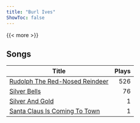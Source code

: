 ```yaml
---
title: "Burl Ives"
ShowToc: false
---
```


{{< more >}}

## Songs
Title | Plays 
----- | -----: 
[Rudolph The Red-Nosed Reindeer](/songs/rudolph-the-red-nosed-reindeer) | 526
[Silver Bells](/songs/silver-bells) | 76
[Silver And Gold](/songs/silver-and-gold) | 1
[Santa Claus Is Coming To Town](/songs/santa-claus-is-coming-to-town) | 1

